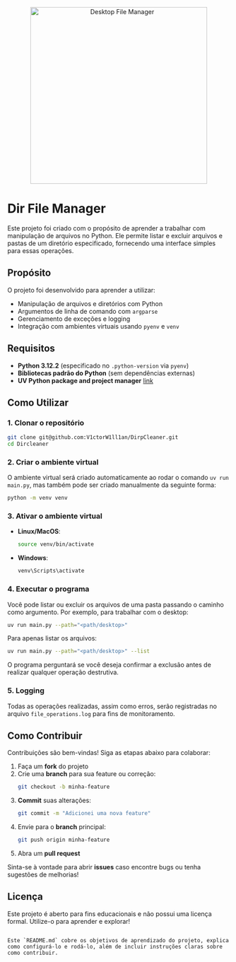 <p align="center">
  <img src="https://github.com/V1ctorW1ll1an/desktopCleaner/blob/main/assets/img.webp" alt="Desktop File Manager" width="400"/>
</p>


# Dir File Manager

Este projeto foi criado com o propósito de aprender a trabalhar com manipulação de arquivos no Python. Ele permite listar e excluir arquivos e pastas de um diretório especificado, fornecendo uma interface simples para essas operações.

## Propósito

O projeto foi desenvolvido para aprender a utilizar:

- Manipulação de arquivos e diretórios com Python
- Argumentos de linha de comando com `argparse`
- Gerenciamento de exceções e logging
- Integração com ambientes virtuais usando `pyenv` e `venv`

## Requisitos

- **Python 3.12.2** (especificado no `.python-version` via `pyenv`)
- **Bibliotecas padrão do Python** (sem dependências externas)
- **UV Python package and project manager** [link](https://docs.astral.sh/uv/)

## Como Utilizar

### 1. Clonar o repositório

```bash
git clone git@github.com:V1ctorW1ll1an/DirpCleaner.git
cd Dircleaner
```

### 2. Criar o ambiente virtual

O ambiente virtual será criado automaticamente ao rodar o comando `uv run main.py`, mas também pode ser criado manualmente da seguinte forma:

```bash
python -m venv venv
```

### 3. Ativar o ambiente virtual

- **Linux/MacOS**:

  ```bash
  source venv/bin/activate
  ```

- **Windows**:
  ```bash
  venv\Scripts\activate
  ```

### 4. Executar o programa

Você pode listar ou excluir os arquivos de uma pasta passando o caminho como argumento. Por exemplo, para trabalhar com o desktop:

```bash
uv run main.py --path="<path/desktop>"
```

Para apenas listar os arquivos:

```bash
uv run main.py --path="<path/desktop>" --list
```

O programa perguntará se você deseja confirmar a exclusão antes de realizar qualquer operação destrutiva.

### 5. Logging

Todas as operações realizadas, assim como erros, serão registradas no arquivo `file_operations.log` para fins de monitoramento.

## Como Contribuir

Contribuições são bem-vindas! Siga as etapas abaixo para colaborar:

1. Faça um **fork** do projeto
2. Crie uma **branch** para sua feature ou correção:
   ```bash
   git checkout -b minha-feature
   ```
3. **Commit** suas alterações:
   ```bash
   git commit -m "Adicionei uma nova feature"
   ```
4. Envie para o **branch** principal:
   ```bash
   git push origin minha-feature
   ```
5. Abra um **pull request**

Sinta-se à vontade para abrir **issues** caso encontre bugs ou tenha sugestões de melhorias!

## Licença

Este projeto é aberto para fins educacionais e não possui uma licença formal. Utilize-o para aprender e explorar!

```

Este `README.md` cobre os objetivos de aprendizado do projeto, explica como configurá-lo e rodá-lo, além de incluir instruções claras sobre como contribuir.
```
